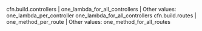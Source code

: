cfn.build.controllers | one_lambda_for_all_controllers | Other values: one_lambda_per_controller one_lambda_for_all_controllers
cfn.build.routes | one_method_per_route | Other values: one_method_for_all_routes